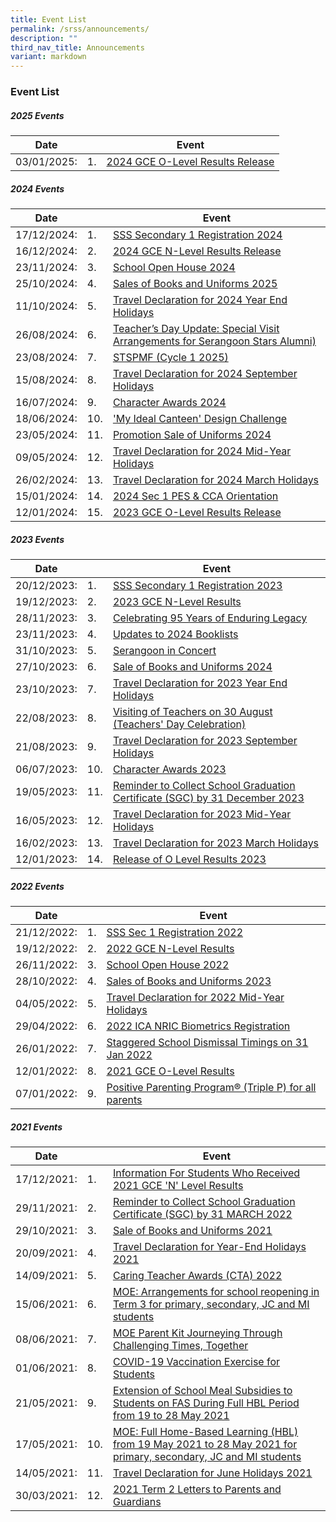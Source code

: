 ```yaml
---
title: Event List
permalink: /srss/announcements/
description: ""
third_nav_title: Announcements
variant: markdown
---
```

### Event List

##### 2025 Events

| Date |  |Event|
| -------- | -------- | -------- |
| 03/01/2025:     |1.| [2024 GCE O-Level Results Release](https://www.serangoonsec.moe.edu.sg/announcements/announcements/2024-gce-o-level-results-release/) |


##### 2024 Events

| Date |  |Event|
| -------- | -------- | -------- |
| 17/12/2024:     |1.| [SSS Secondary 1 Registration 2024](https://www.serangoonsec.moe.edu.sg/announcements/announcements/sec-1-reg-2024/) |
| 16/12/2024:     |2.| [2024 GCE N-Level Results Release](https://www.serangoonsec.moe.edu.sg/announcements/announcements/2024-gce-nlevel-results/) |
| 23/11/2024:     |3.| [School Open House 2024](https://www.serangoonsec.moe.edu.sg/announcements/announcements/school-open-house-2024/)|
| 25/10/2024:     |4.| [Sales of Books and Uniforms 2025](https://www.serangoonsec.moe.edu.sg/announcements/announcements/sbu-2025/)|
| 11/10/2024:     |5.| [Travel Declaration for 2024 Year End Holidays](https://www.serangoonsec.moe.edu.sg/announcements/announcements/travel-dcl-2024-eoy/)|
| 26/08/2024:     |6.|[Teacher’s Day Update: Special Visit Arrangements for Serangoon Stars Alumni)](https://www.serangoonsec.moe.edu.sg/announcements/announcements/special-visit-arrangements-for-serangoon-stars-alumni/)|
| 23/08/2024:     |7.|[STSPMF (Cycle 1 2025)](https://www.serangoonsec.moe.edu.sg/announcements/announcements/stspmf-cycle-1-2025/)|
| 15/08/2024:     |8.|[Travel Declaration for 2024 September Holidays](https://www.serangoonsec.moe.edu.sg/announcements/announcements/travel-dcl-2024-sep/)|
| 16/07/2024:     |9.| [Character Awards 2024](https://www.serangoonsec.moe.edu.sg/announcements/announcements/character-awards-2024/)|
| 18/06/2024:     |10.| ['My Ideal Canteen' Design Challenge](https://www.serangoonsec.moe.edu.sg/announcements/announcements/my-ideal-canteen-design-challenge/) |
| 23/05/2024:     |11.| [Promotion Sale of Uniforms 2024](https://www.serangoonsec.moe.edu.sg/announcements/announcements/promotion-sale-of-uniforms-2024/) |
| 09/05/2024:     |12.| [Travel Declaration for 2024 Mid-Year Holidays](https://www.serangoonsec.moe.edu.sg/announcements/announcements/travel-dcl-2024-jun/) |
| 26/02/2024:     |13.| [Travel Declaration for 2024 March Holidays](https://www.serangoonsec.moe.edu.sg/announcements/announcements/travel-dcl-2024-mar/) |
| 15/01/2024:     |14.| [2024 Sec 1 PES &amp; CCA Orientation](https://www.serangoonsec.moe.edu.sg/announcements/announcements/2024-pes-cca-orientation/) |
| 12/01/2024:     |15.| [2023 GCE O-Level Results Release](https://www.serangoonsec.moe.edu.sg/announcements/announcements/olevelresults-2023/) |

##### 2023 Events

| Date |  |Event|
| -------- | -------- | -------- |
| 20/12/2023:     |1.| [SSS Secondary 1 Registration 2023](https://www.serangoonsec.moe.edu.sg/announcements/announcements/sec-1-reg-2023/) |
| 19/12/2023:     |2.| [2023 GCE N-Level Results](https://www.serangoonsec.moe.edu.sg/announcements/announcements/2023-gce-nlevel-results/) |
| 28/11/2023:     |3.| [Celebrating 95 Years of Enduring Legacy](https://www.serangoonsec.moe.edu.sg/announcements/announcements/sss-95-years/) |
| 23/11/2023:     |4.| [Updates to 2024 Booklists](https://www.serangoonsec.moe.edu.sg/announcements/announcements/update-booklists-2024/) |
| 31/10/2023:     |5.| [Serangoon in Concert](https://www.serangoonsec.moe.edu.sg/announcements/announcements/sgoon-concert/)|
| 27/10/2023:     |6.| [Sale of Books and Uniforms 2024](https://www.serangoonsec.moe.edu.sg/announcements/announcements/sbu-2024/)|
| 23/10/2023:     |7.| [Travel Declaration for 2023 Year End Holidays](https://www.serangoonsec.moe.edu.sg/announcements/announcements/travel-dcl-2023-eoy/)|
| 22/08/2023:     |8.| [Visiting of Teachers on 30 August (Teachers' Day Celebration)](https://www.serangoonsec.moe.edu.sg/announcements/announcements/visiting-teachers-2023/)|
| 21/08/2023:     |9.| [Travel Declaration for 2023 September Holidays](https://www.serangoonsec.moe.edu.sg/announcements/announcements/travel-dcl-2023-sep/)|
| 06/07/2023:     |10.| [Character Awards 2023](https://www.serangoonsec.moe.edu.sg/announcements/announcements/character-awards-2023/)|
| 19/05/2023:     |11.| [Reminder to Collect School Graduation Certificate (SGC) by 31 December 2023](https://www.serangoonsec.moe.edu.sg/announcements/announcements/rem-sgc-2023/)|
| 16/05/2023:     |12.| [Travel Declaration for 2023 Mid-Year Holidays](https://www.serangoonsec.moe.edu.sg/announcements/announcements/travel-dcl-2023-jun/)|
| 16/02/2023:     |13.| [Travel Declaration for 2023 March Holidays](https://www.serangoonsec.moe.edu.sg/announcements/Announcements/travel-dcl-2023-mar/)|
| 12/01/2023:     |14.| [Release of O Level Results 2023](https://www.serangoonsec.moe.edu.sg/announcements/Announcements/olevelresults-2023)|

##### 2022 Events

| Date |  |Event|
| -------- | -------- | -------- |
| 21/12/2022:     |1.| [SSS Sec 1 Registration 2022](https://www.serangoonsec.moe.edu.sg/announcements/Announcements/sec1-registration-2022)|
| 19/12/2022:     |2.| [2022 GCE N-Level Results](https://www.serangoonsec.moe.edu.sg/announcements/Announcements/2022-gce-nlevel-results/)|
| 26/11/2022:     |3.| [School Open House 2022](https://www.serangoonsec.moe.edu.sg/announcements/Announcements/open-house-2022/)|
| 28/10/2022:     |4.| [Sales of Books and Uniforms 2023](https://www.serangoonsec.moe.edu.sg/announcements/Announcements/sbu-2023/)|
| 04/05/2022:     |5.|[Travel Declaration for 2022 Mid-Year Holidays](https://www.serangoonsec.moe.edu.sg/announcements/Announcements/td-2022-mid/)|
| 29/04/2022: |6.|[2022 ICA NRIC Biometrics Registration](https://www.serangoonsec.moe.edu.sg/announcements/Announcements/nric-biometrics-reg/)|
| 26/01/2022:     |7.|[Staggered School Dismissal Timings on 31 Jan 2022](https://www.serangoonsec.moe.edu.sg/announcements/Announcements/staggered-dismissal-2022/)|
| 12/01/2022:    |8.|[2021 GCE O-Level Results](https://www.serangoonsec.moe.edu.sg/announcements/Announcements/o-level-results/)|
| 07/01/2022:     |9.|[Positive Parenting Program® (Triple P) for all parents](https://www.serangoonsec.moe.edu.sg/announcements/Announcements/triplep-webinars/)|

##### 2021 Events

| Date ||Event|
| -------- | -------- | -------- |
| 17/12/2021:     |1.|[Information For Students Who Received 2021 GCE 'N' Level Results](https://www.serangoonsec.moe.edu.sg/announcements/Announcements/information-n-level-results/) |
| 29/11/2021:     |2.|[Reminder to Collect School Graduation Certificate (SGC) by 31 MARCH 2022](https://www.serangoonsec.moe.edu.sg/announcements/Announcements/graduation-certificate/)|
| 29/10/2021:     |3.|[Sale of Books and Uniforms 2021](https://www.serangoonsec.moe.edu.sg/announcements/Announcements/book-and-uniform/)|
| 20/09/2021:     |4.|[Travel Declaration for Year-End Holidays 2021](https://www.serangoonsec.moe.edu.sg/announcements/Announcements/travel-declaration-eoy-hol/)|
| 14/09/2021:     |5.|[Caring Teacher Awards (CTA) 2022](https://www.serangoonsec.moe.edu.sg/announcements/Announcements/caring-teacher-award-2022/)|
| 15/06/2021:     |6.|[MOE: Arrangements for school reopening in Term 3 for primary, secondary, JC and MI students](https://www.serangoonsec.moe.edu.sg/announcements/Announcements/arrangements/)|
| 08/06/2021:     |7.|[MOE Parent Kit Journeying Through Challenging Times, Together](https://www.serangoonsec.moe.edu.sg/announcements/Announcements/moe-parent-kit/)|
| 01/06/2021:     |8.|[COVID-19 Vaccination Exercise for Students](https://sites.google.com/moe.edu.sg/ssscovidmatters/home?pli=1)|
| 21/05/2021:     |9.|[Extension of School Meal Subsidies to Students on FAS During Full HBL Period from 19 to 28 May 2021](https://www.serangoonsec.moe.edu.sg/announcements/Announcements/extention-of-school-meal-subsidies-on-fas/)|
| 17/05/2021:     |10.|[MOE: Full Home-Based Learning (HBL) from 19 May 2021 to 28 May 2021 for primary, secondary, JC and MI students](https://www.serangoonsec.moe.edu.sg/announcements/Announcements/full-hbl/)|
| 14/05/2021:     |11.|[Travel Declaration for June Holidays 2021](https://www.serangoonsec.moe.edu.sg/announcements/Announcements/travel-declaration-mye-holiday/)|
| 30/03/2021:     |12.|[2021 Term 2 Letters to Parents and Guardians](https://www.serangoonsec.moe.edu.sg/parents-and-students/letters-to-parent-and-guardians/)|